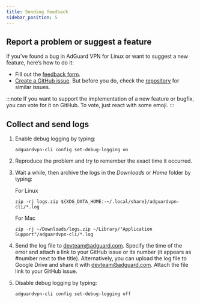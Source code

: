 ```yaml
---
title: Sending feedback
sidebar_position: 5
---
```


## Report a problem or suggest a feature

If you’ve found a bug in AdGuard VPN for Linux or want to suggest a new feature, here’s how to do it:

- Fill out the [feedback form](https://surveys.adguard.info/en/vpn_linux/form.html).
- [Create a GitHub issue](https://github.com/AdguardTeam/AdGuardVPNCLI/issues/new/choose). But before you do, check the [repository](https://github.com/AdguardTeam/AdGuardVPNCLI/issues?q=is%3Aissue) for similar issues.

:::note
If you want to support the implementation of a new feature or bugfix, you can vote for it on GitHub. To vote, just react with some emoji.
:::

## Collect and send logs

1. Enable debug logging by typing:

    `adguardvpn-cli config set-debug-logging on`

1. Reproduce the problem and try to remember the exact time it occurred.

1. Wait a while, then archive the logs in the *Downloads* or *Home* folder by typing:

    For Linux

    `zip -rj logs.zip ${XDG_DATA_HOME:-~/.local/share}/adguardvpn-cli/*.log`

    For Mac

    `zip -rj ~/Downloads/logs.zip ~/Library/"Application Support"/adguardvpn-cli/*.log`

1. Send the log file to <devteam@adguard.com>. Specify the time of the error and attach a link to your GitHub issue or its number (it appears as #number next to the title).
Alternatively, you can upload the log file to Google Drive and share it with <devteam@adguard.com>. Attach the file link to your GitHub issue.

1. Disable debug logging by typing:

    `adguardvpn-cli config set-debug-logging off`
